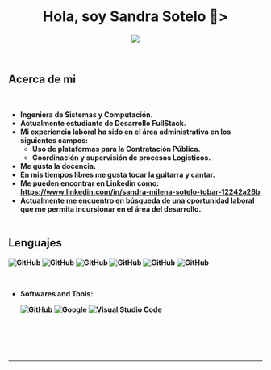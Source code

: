 <h1 align="center"><b>Hola, soy Sandra Sotelo 👋></h1>

<p align="center">
  <a href=""><img src="https://readme-typing-svg.herokuapp.com?font=Time+New+Roman&color=cyan&size=25&center=true&vCenter=true&width=600&height=100&lines=Bienvenidos+a+mi+GitHub..."></a>
</p>
<br>
	
## Acerca de mi

<br>

- Ingeniera de Sistemas y Computación.
- Actualmente estudiante de Desarrollo FullStack.
- Mi experiencia laboral ha sido en el área administrativa en los siguientes campos:
  * Uso de plataformas para la Contratación Pública.
  * Coordinación y supervisión de procesos Logisticos.
- Me gusta la docencia.
- En mis tiempos libres me gusta tocar la guitarra y cantar.
- Me pueden encontrar en Linkedin como: https://www.linkedin.com/in/sandra-milena-sotelo-tobar-12242a26b
- Actualmente me encuentro en búsqueda de una oportunidad laboral que me permita incursionar en el área del desarrollo.
<br><br>


<p align="center">

## Lenguajes

 ![GitHub](https://camo.githubusercontent.com/eef8c344f8babfb25816f876ff4f60e7cdfe2d1760db131adc890e50ba66ac37/68747470733a2f2f696d672e736869656c64732e696f2f62616467652f4a6176612d3030373339363f7374796c653d666c61742d737175617265266c6f676f3d6a617661266c6f676f436f6c6f723d7768697465)
 ![GitHub](https://camo.githubusercontent.com/1d5435db121f1a45ee885952daf6a6aa49b6fba4cadf302f9a5f934bfb8dcea3/68747470733a2f2f696d672e736869656c64732e696f2f62616467652f52656163742d3631444146423f7374796c653d666c61742d737175617265266c6f676f3d7265616374266c6f676f436f6c6f723d626c61636b)
  ![GitHub](https://camo.githubusercontent.com/d2080d24775bd0fd90b63e3bfd6d2e6b14a83bb5a79b051f83105abcaa0f4d1a/68747470733a2f2f696d672e736869656c64732e696f2f62616467652f507974686f6e2d3337373641423f7374796c653d666c61742d737175617265266c6f676f3d707974686f6e266c6f676f436f6c6f723d7768697465)
   ![GitHub](https://camo.githubusercontent.com/721e842f86c9ee68a44c81d00052f7b2def525ecc56230c80115b36ed8b8813d/68747470733a2f2f696d672e736869656c64732e696f2f62616467652f416e67756c61722d4444303033313f7374796c653d666c61742d737175617265266c6f676f3d616e67756c6172266c6f676f436f6c6f723d7768697465)
    ![GitHub](https://camo.githubusercontent.com/1e2129c0278516eae7130b4a0f0c8d6b20860c4deaa2fd02ba0139576261fbfb/68747470733a2f2f696d672e736869656c64732e696f2f62616467652f4d6f6e676f44422d3437413234383f7374796c653d666c61742d737175617265266c6f676f3d6d6f6e676f6462266c6f676f436f6c6f723d7768697465)
     ![GitHub](https://camo.githubusercontent.com/7a0c885378047ca9a7331a2c8161403c10dd384cac88fdec568bf4777ac797a5/68747470733a2f2f696d672e736869656c64732e696f2f62616467652f4a6176615363726970742d4637444631453f7374796c653d666c61742d737175617265266c6f676f3d6a617661736372697074266c6f676f436f6c6f723d626c61636b)
     
<br>

- **Softwares and Tools**:

    ![GitHub](https://img.shields.io/badge/github-%23121011.svg?style=for-the-badge&logo=github&logoColor=white)
    ![Google](https://img.shields.io/badge/google-%234285F4.svg?style=for-the-badge&logo=google&logoColor=white)
    ![Visual Studio Code](https://img.shields.io/badge/Visual%20Studio%20Code-0078d7.svg?style=for-the-badge&logo=visual-studio-code&logoColor=white)
   
<br>

</p>

<br>
<br>

-----
